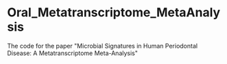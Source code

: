 # Oral_Metatranscriptome_MetaAnalysis
The code for the paper "Microbial Signatures in Human Periodontal Disease: A  Metatranscriptome Meta-Analysis"
